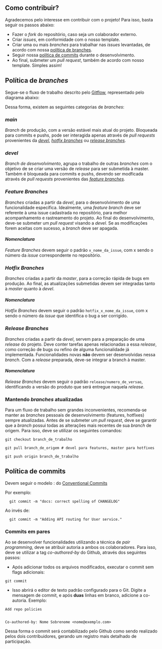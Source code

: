 ## Como contribuir?
Agradecemos pelo interesse em contribuir com o projeto! Para isso, basta seguir os passos abaixo:
* Fazer o _fork_ do repositório, caso seja um colaborador externo.
* Criar _issues_, em conformidade com o nosso template.
* Criar uma ou mais _branches_ para trabalhar nas _issues_ levantadas, de acordo com nossa [política de branches](#política-de-branches).
* Seguir nossa [política de commits](#política-de-commits) durante o desenvolvimento.
* Ao final, submeter um _pull request_, também de acordo com nosso template.
Simples assim!

## Política de _branches_
Segue-se o fluxo de trabalho descrito pelo [Gitflow](https://www.atlassian.com/git/tutorials/comparing-workflows/gitflow-workflow), representado pelo diagrama abaixo:


Dessa forma, existem as seguintes categorias de _branches_:

### *_main_*
_Branch_ de produção, com a versão estável mais atual do projeto. Bloqueada para commits e pushs, pode ser interagida apenas através de _pull requests_ provenientes da [_devel_](#devel), [_hotfix branches_](#hotfix-branches) ou [_release branches_](#release-branches).

### *_devel_*
_Branch de desenvolvimento_, agrupa o trabalho de outras _branches_ com o objetivo de se criar uma versão de _release_ para ser submetida à master. Também é bloqueada para commits e pushs, devendo ser modficada através de _pull requests_ provenientes das [_feature branches_](#feature-branches).

### *_Feature Branches_*
_Branches_ criadas a partir da _devel_, para o desenvolvimento de uma funcionalidade específica. Idealmente, uma _feature branch_ deve ser referente à uma issue cadastrada no repositório, para melhor acompanhamento e rastreamento do projeto. Ao final do desenvolvimento, deve-se submeter um _pull request_ visando a _devel_. Se as modificações forem aceitas com sucesso, a _branch_ deve ser apagada.
  #### *Nomenclatura*
  _Feature Branches_ devem seguir o padrão `x_nome_da_issue`, com x sendo o número da _issue_ correspondente no repositório.
  
### *_Hotfix Branches_*
_Branches_ criadas a partir da _master_, para a correção rápida de bugs em produção. Ao final, as atualizações submetidas devem ser integradas tanto à _master_ quanto à _devel_.
  #### *Nomenclatura*
  _Hotfix Branches_ devem seguir o padrão `hotfix_x_nome_da_issue`, com x sendo o número da _issue_ que identifica o bug a ser corrigido.
  
### *_Release Branches_* 
_Branches_ criadas a partir da _devel_, servem para a preparação de uma _release_ do projeto. Deve conter tarefas apenas relacionadas a essa _release_, como correção de bugs ou refino de alguma funcionalidade já implementada. Funcionalidades novas **não** devem ser desenvolvidas nessa _branch_. Com a _release_ preparada, deve-se integrar a branch à master.
  #### *Nomenclatura*
  _Release Branches_ devem seguir o padrão `release/numero_de_versao`, identificando a versão do produto que será entregue naquela _release_.
  
### Mantendo _branches_ atualizadas
Para um fluxo de trabalho sem grandes inconvenientes, recomenda-se manter as _branches_ pessoais de desenvolvimento (features, hotfixes) sempre atualizadas. Antes de se submeter um _pull request_, deve se garantir que a _branch_ possui todas as alterações mais recentes de sua _branch_ de origem. Para isso, deve se utilizar os seguintes comandos:
```
git checkout branch_de_trabalho

git pull branch_de_origem # devel para features, master para hotfixes

git push origin branch_de_trabalho
```


## Política de commits
Devem seguir o modelo <type>: <description> do [Conventional Commits](https://www.conventionalcommits.org/en/v1.0.0-beta.2/)

Por exemplo:

``` 
  git commit -m "docs: correct spelling of CHANGELOG"
```

Ao invés de:
``` 
  git commit -m "Adding API routing for User service."
```

### Commits em pares
Ao se desenvolver funcionalidades utilizando a técnica de _pair programming_, deve se atribuir autoria a ambos os colaboradores. Para isso, deve se utilizar a tag _co-authored-by_ do Github, através dos seguintes passos:
* Após adicionar todos os arquivos modificados, executar o commit sem flags adicionais:
```
git commit
```
* Isso abrirá o editor de texto padrão configurado para o Git. Digite a mensagem de commit, e após **duas** linhas em branco, adicione a co-autoria. Exemplo:
```
Add repo policies


Co-authored-by: Nome Sobrenome <nome@exemplo.com>
```

Dessa forma o commit será contabilizado pelo Github como sendo realizado pelos dois contribuidores, gerando um registro mais detalhado de participação.
